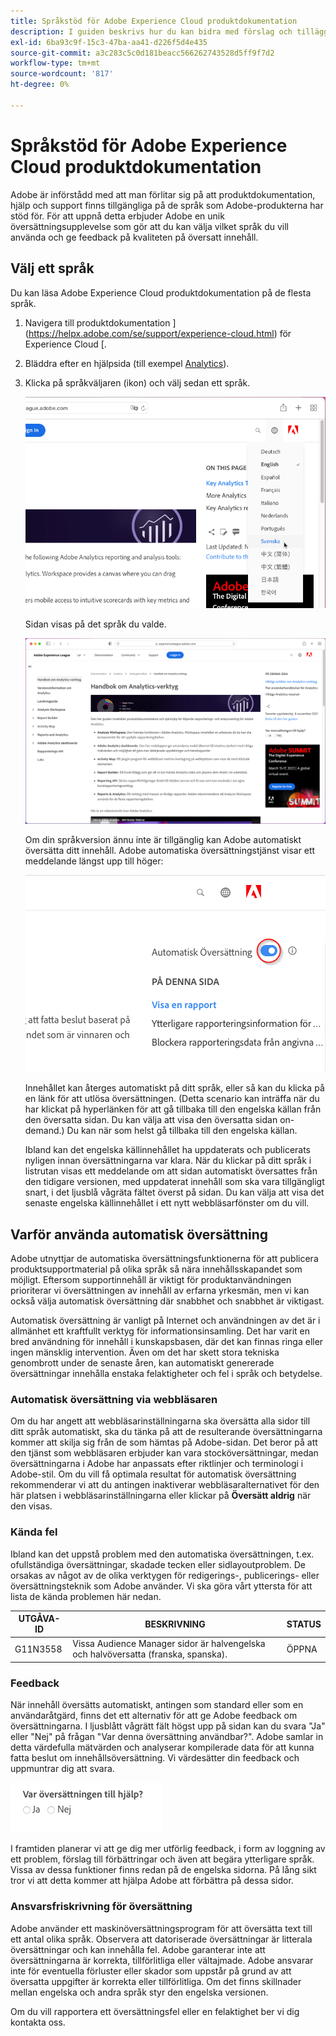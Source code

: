 ```yaml
---
title: Språkstöd för Adobe Experience Cloud produktdokumentation
description: I guiden beskrivs hur du kan bidra med förslag och tillägg till dokumentationswebbplatsen för Adobe.
exl-id: 6ba93c9f-15c3-47ba-aa41-d226f5d4e435
source-git-commit: a3c283c5c0d181beacc566262743528d5ff9f7d2
workflow-type: tm+mt
source-wordcount: '817'
ht-degree: 0%

---
```


# Språkstöd för Adobe Experience Cloud produktdokumentation

Adobe är införstådd med att man förlitar sig på att produktdokumentation, hjälp och support finns tillgängliga på de språk som Adobe-produkterna har stöd för. För att uppnå detta erbjuder Adobe en unik översättningsupplevelse som gör att du kan välja vilket språk du vill använda och ge feedback på kvaliteten på översatt innehåll.

## Välj ett språk

Du kan läsa Adobe Experience Cloud produktdokumentation på de flesta språk.

1. Navigera till produktdokumentation ](https://helpx.adobe.com/se/support/experience-cloud.html) för Experience Cloud [.

1. Bläddra efter en hjälpsida (till exempel [Analytics](https://docs.adobe.com/content/help/sv-SE/analytics/landing/home.html)).

1. Klicka på språkväljaren (ikon) och välj sedan ett språk.

   ![Språkväljare](assets/language-dropdown.png)

   Sidan visas på det språk du valde.

   ![Översatt sida](assets/french.png)

   Om din språkversion ännu inte är tillgänglig kan Adobe automatiskt översätta ditt innehåll. Adobe automatiska översättningstjänst visar ett meddelande längst upp till höger:

   ![Översättningsmeddelande](assets/machine-translation-message.png)

   Innehållet kan återges automatiskt på ditt språk, eller så kan du klicka på en länk för att utlösa översättningen. (Detta scenario kan inträffa när du har klickat på hyperlänken för att gå tillbaka till den engelska källan från den översatta sidan. Du kan välja att visa den översatta sidan on-demand.) Du kan när som helst gå tillbaka till den engelska källan.

   Ibland kan det engelska källinnehållet ha uppdaterats och publicerats nyligen innan översättningarna var klara. När du klickar på ditt språk i listrutan visas ett meddelande om att sidan automatiskt översattes från den tidigare versionen, med uppdaterat innehåll som ska vara tillgängligt snart, i det ljusblå vågräta fältet överst på sidan. Du kan välja att visa det senaste engelska källinnehållet i ett nytt webbläsarfönster om du vill.

## Varför använda automatisk översättning

Adobe utnyttjar de automatiska översättningsfunktionerna för att publicera produktsupportmaterial på olika språk så nära innehållsskapandet som möjligt. Eftersom supportinnehåll är viktigt för produktanvändningen prioriterar vi översättningen av innehåll av erfarna yrkesmän, men vi kan också välja automatisk översättning där snabbhet och snabbhet är viktigast.

Automatisk översättning är vanligt på Internet och användningen av det är i allmänhet ett kraftfullt verktyg för informationsinsamling. Det har varit en bred användning för innehåll i kunskapsbasen, där det kan finnas ringa eller ingen mänsklig intervention. Även om det har skett stora tekniska genombrott under de senaste åren, kan automatiskt genererade översättningar innehålla enstaka felaktigheter och fel i språk och betydelse.

### Automatisk översättning via webbläsaren

Om du har angett att webbläsarinställningarna ska översätta alla sidor till ditt språk automatiskt, ska du tänka på att de resulterande översättningarna kommer att skilja sig från de som hämtas på Adobe-sidan. Det beror på att den tjänst som webbläsaren erbjuder kan vara stocköversättningar, medan översättningarna i Adobe har anpassats efter riktlinjer och terminologi i Adobe-stil. Om du vill få optimala resultat för automatisk översättning rekommenderar vi att du antingen inaktiverar webbläsaralternativet för den här platsen i webbläsarinställningarna eller klickar på **Översätt aldrig** när den visas.

### Kända fel

Ibland kan det uppstå problem med den automatiska översättningen, t.ex. ofullständiga översättningar, skadade tecken eller sidlayoutproblem. De orsakas av något av de olika verktygen för redigerings-, publicerings- eller översättningsteknik som Adobe använder. Vi ska göra vårt yttersta för att lista de kända problemen här
nedan.

| **UTGÅVA-ID** | **BESKRIVNING** | **STATUS** |
|--------------|-------------------------------------------------------------------------------------|------------|
| G11N3558 | Vissa Audience Manager sidor är halvengelska och halvöversatta (franska, spanska). | ÖPPNA |

### Feedback

När innehåll översätts automatiskt, antingen som standard eller som en användaråtgärd, finns det ett alternativ för att ge Adobe feedback om översättningarna. I
ljusblått vågrätt fält högst upp på sidan kan du svara &quot;Ja&quot; eller &quot;Nej&quot; på frågan &quot;Var denna översättning användbar?&quot;. Adobe samlar in detta värdefulla
mätvärden och analyserar kompilerade data för att kunna fatta beslut om innehållsöversättning. Vi värdesätter din feedback och uppmuntrar dig att svara.

![Feedback](assets/machine-translation-feedback.png)

I framtiden planerar vi att ge dig mer utförlig feedback, i form av loggning av ett problem, förslag till förbättringar och även att begära
ytterligare språk. Vissa av dessa funktioner finns redan på de engelska sidorna. På lång sikt tror vi att detta kommer att hjälpa Adobe att förbättra
på dessa sidor.

<!--
![Improve this page](assets/feedback.png)
-->

### Ansvarsfriskrivning för översättning

Adobe använder ett maskinöversättningsprogram för att översätta text till ett antal olika språk. Observera att datoriserade översättningar är litterala översättningar och kan innehålla fel. Adobe garanterar inte att översättningarna är korrekta, tillförlitliga eller vältajmade. Adobe ansvarar inte för eventuella förluster eller skador som uppstår på grund av att översatta uppgifter är korrekta eller tillförlitliga. Om det finns skillnader mellan engelska och andra språk styr den engelska versionen.

Om du vill rapportera ett översättningsfel eller en felaktighet ber vi dig kontakta oss.
